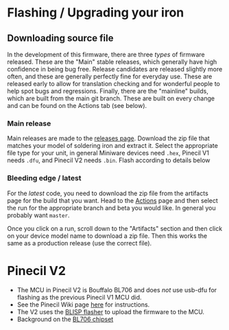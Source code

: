# Flashing / Upgrading your iron

## Downloading source file

In the development of this firmware, there are three _types_ of firmware released.
These are the "Main" stable releases, which generally have high confidence in being bug free.
Release candidates are released slightly more often, and these are generally perfectly fine for everyday use. These are released early to allow for translation checking and for wonderful people to help spot bugs and regressions.
Finally, there are the "mainline" builds, which are built from the main git branch.
These are built on every change and can be found on the Actions tab (see below).

### Main release

Main releases are made to the [releases page](https://github.com/Ralim/IronOS/releases).
Download the zip file that matches your model of soldering iron and extract it.
Select the appropriate file type for your unit, in general Miniware devices need `.hex`, Pinecil V1 needs `.dfu`, and Pinecil V2 needs `.bin`.
Flash according to details below

### Bleeding edge / latest

For the _latest_ code, you need to download the zip file from the artifacts page for the build that you want.
Head to the [Actions](https://github.com/Ralim/IronOS/actions) page and then select the run for the appropriate branch and beta you would like.
In general you probably want `master`.

Once you click on a run, scroll down to the "Artifacts" section and then click on your device model name to download a zip file.
Then this works the same as a production release (use the correct file).

# Pinecil V2

- The MCU in Pinecil V2 is Bouffalo BL706 and does _not_ use usb-dfu for flashing as the previous Pinecil V1 MCU did.
- See the Pinecil Wiki page [here](https://wiki.pine64.org/wiki/Pinecil#Firmware_&_Updates) for instructions.
- The V2 uses the [BLISP flasher](https://github.com/pine64/blisp) to upload the firmware to the MCU.
- Background on the [BL706 chipset](https://lupyuen.github.io/articles/bl706)

